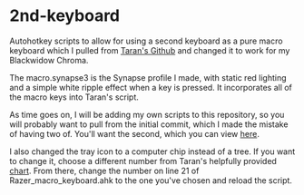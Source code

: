 # 2nd-keyboard
Autohotkey scripts to allow for using a second keyboard as a pure macro keyboard which I pulled from [Taran's Github](https://github.com/TaranVH/2nd-keyboard/tree/master/Razer "Taran's Original Github") and changed it to work for my Blackwidow Chroma. 

The macro.synapse3 is the Synapse profile I made, with static red lighting and a simple white ripple effect when a key is pressed. It incorporates all of the macro keys into Taran's script.

As time goes on, I will be adding my own scripts to this repository, so you will probably want to pull from the initial commit, which I made the mistake of having two of. You'll want the second, which you can view [here](https://github.com/r-hurtado/2nd-keyboard/tree/d35db14763e3588bd1b318643e2531aa314e3ef4 "Initial commit").

I also changed the tray icon to a computer chip instead of a tree. If you want to change it, choose a different number from Taran's helpfully provided [chart](https://github.com/TaranVH/2nd-keyboard/blob/master/INFO_and_PROFILES/system32-shell32_dll.png "Icon chart").
From there, change the number on line 21 of Razer_macro_keyboard.ahk to the one you've chosen and reload the script.
